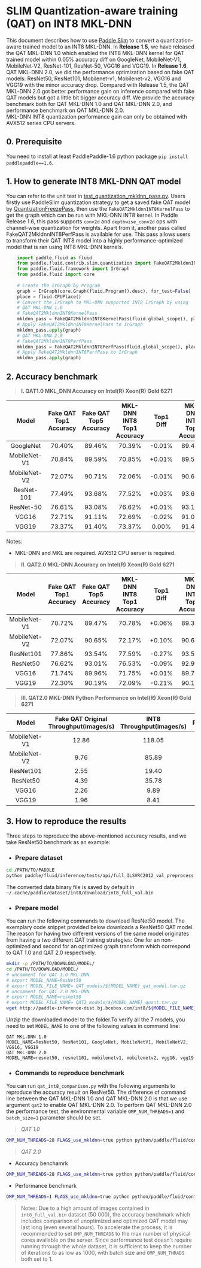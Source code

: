 # SLIM Quantization-aware training (QAT) on INT8 MKL-DNN

This document describes how to use [Paddle Slim](https://github.com/PaddlePaddle/FluidDoc/blob/develop/doc/fluid/advanced_usage/paddle_slim/paddle_slim.md) to convert a quantization-aware trained model to an INT8 MKL-DNN. In **Release 1.5**, we have released the QAT MKL-DNN 1.0 which enabled the INT8 MKL-DNN kernel for QAT trained model within 0.05% accuracy diff on GoogleNet, MobileNet-V1, MobileNet-V2, ResNet-101, ResNet-50, VGG16 and VGG19. In **Release 1.6**, QAT MKL-DNN 2.0, we did the performance optimization based on fake QAT models: ResNet50, ResNet101, Mobilenet-v1, Mobilenet-v2, VGG16 and VGG19 with the minor accuracy drop. Compared with Release 1.5, the QAT MKL-DNN 2.0 got better performance gain on inference compared with fake QAT models but got a little bit bigger accuracy diff. We provide the accuracy benchmark both for QAT MKL-DNN 1.0 and QAT MKL-DNN 2.0, and performance benchmark on QAT MKL-DNN 2.0.  
MKL-DNN INT8 quantization performance gain can only be obtained with AVX512 series CPU servers.

## 0. Prerequisite
You need to install at least PaddlePaddle-1.6 python package `pip install paddlepaddle==1.6`.

## 1. How to generate INT8 MKL-DNN QAT model
You can refer to the unit test in [test_quantization_mkldnn_pass.py](test_quantization_mkldnn_pass.py). Users firstly use PaddleSlim quantization strategy to get a saved fake QAT model by [QuantizationFreezePass](https://github.com/PaddlePaddle/models/tree/develop/PaddleSlim/quant_low_level_api), then use the `FakeQAT2MkldnnINT8KernelPass` to get the graph which can be run with MKL-DNN INT8 kernel. In Paddle Release 1.6, this pass supports `conv2d` and `depthwise_conv2d` ops with channel-wise quantization for weights. Apart from it, another pass called FakeQAT2MkldnnINT8PerfPass is available for use. This pass allows users to transform their QAT INT8 model into a highly performance-optimized model that is ran using INT8 MKL-DNN kernels.

```python
    import paddle.fluid as fluid
    from paddle.fluid.contrib.slim.quantization import FakeQAT2MkldnnINT8KernelPass
    from paddle.fluid.framework import IrGraph
    from paddle.fluid import core	
    
    # Create the IrGraph by Program
    graph = IrGraph(core.Graph(fluid.Program().desc), for_test=False)
    place = fluid.CPUPlace()
    # Convert the IrGraph to MKL-DNN supported INT8 IrGraph by using
    # QAT MKL-DNN 1.0
    # FakeQAT2MkldnnINT8KernelPass
    mkldnn_pass = FakeQAT2MkldnnINT8KernelPass(fluid.global_scope(), place)
    # Apply FakeQAT2MkldnnINT8KernelPass to IrGraph
    mkldnn_pass.apply(graph)
    # QAT MKL-DNN 2.0
    # FakeQAT2MkldnnINT8PerfPass
    mkldnn_pass = FakeQAT2MkldnnINT8PerfPass(fluid.global_scope(), place, fluid.core, False)
    # Apply FakeQAT2MkldnnINT8PerfPass to IrGraph
    mkldnn_pass.apply(graph)

```

## 2. Accuracy benchmark

>**I. QAT1.0 MKL_DNN Accuracy on Intel(R) Xeon(R) Gold 6271**

| Model        | Fake QAT Top1 Accuracy | Fake QAT Top5 Accuracy |MKL-DNN INT8 Top1 Accuracy |  Top1 Diff   | MKL-DNN INT8 Top5 Accuracy | Top5 Diff  |
| :----------: | :--------------------: | :--------------------: |:-----------------------:  | :----------: | :------------------------: | :--------: |
| GoogleNet    |         70.40%         |          89.46%        |           70.39%          |    -0.01%    |           89.46%           |   0.00%    |
| MobileNet-V1 |         70.84%         |          89.59%        |           70.85%          |    +0.01%    |           89.58%           |  -0.01%    |
| MobileNet-V2 |         72.07%         |          90.71%        |           72.06%          |    -0.01%    |           90.69%           |  -0.02%    |
| ResNet-101   |         77.49%         |          93.68%        |           77.52%          |    +0.03%    |           93.67%           |  -0.01%    |
| ResNet-50    |         76.61%         |          93.08%        |           76.62%          |    +0.01%    |           93.10%           |  +0.02%    |
| VGG16        |         72.71%         |          91.11%        |           72.69%          |    -0.02%    |           91.09%           |  -0.02%    |
| VGG19        |         73.37%         |          91.40%        |           73.37%          |     0.00%    |           91.41%           |  +0.01%    |

Notes:

* MKL-DNN and MKL are required. AVX512 CPU server is required.

>**II. QAT2.0 MKL-DNN Accuracy on Intel(R) Xeon(R) Gold 6271**

| Model        | Fake QAT Top1 Accuracy | Fake QAT Top5 Accuracy |MKL-DNN INT8 Top1 Accuracy |  Top1 Diff  | MKL-DNN INT8 Top5 Accuracy | Top5 Diff |
| :----------: | :--------------------: | :--------------------: |:-----------------------:  | :----------:| :------------------------: | :--------:|
| MobileNet-V1 |         70.72%         |          89.47%        |           70.78%          |    +0.06%   |           89.39%           |   -0.08%  |
| MobileNet-V2 |         72.07%         |          90.65%        |           72.17%          |    +0.10%   |           90.63%           |   -0.02%  |
| ResNet101    |         77.86%         |          93.54%        |           77.59%          |    -0.27%   |           93.54%           |   -0.00%  |
| ResNet50     |         76.62%         |          93.01%        |           76.53%          |    -0.09%   |           92.98%           |   -0.03%   |
| VGG16        |         71.74%         |          89.96%        |           71.75%          |    +0.01%   |           89.73%           |   -0.23%   |
| VGG19        |         72.30%         |          90.19%        |           72.09%          |    -0.21%   |           90.13%           |   -0.06%  |

>**III. QAT2.0 MKL-DNN Python Performance on Intel(R) Xeon(R) Gold 6271**

| Model        | Fake QAT Original Throughput(images/s) | INT8 Throughput(images/s) | Ratio(INT8/FP32)|
| :-----------:| :-------------------------:            | :------------:            | :------------:  |
| MobileNet-V1 |    12.86                               | 118.05                    |   9.18          |
| MobileNet-V2 |    9.76                                |  85.89                    |   8.80          |
| ResNet101    |    2.55                                |  19.40                    |   7.61          |
| ResNet50     |    4.39                                |  35.78                    |   8.15          |
| VGG16        |    2.26                                |  9.89                     |   4.38          |
| VGG19        |    1.96                                |  8.41                     |   4.29          |

## 3. How to reproduce the results
Three steps to reproduce the above-mentioned accuracy results, and we take ResNet50 benchmark as an example:
 * ### Prepare dataset
```bash
cd /PATH/TO/PADDLE
python paddle/fluid/inference/tests/api/full_ILSVRC2012_val_preprocess.py
```
The converted data binary file is saved by default in `~/.cache/paddle/dataset/int8/download/int8_full_val.bin`
 * ### Prepare model
You can run the following commands to download ResNet50 model. The exemplary code snippet provided below downloads a ResNet50 QAT model. The reason for having two different versions of the same model originates from having a two different QAT training strategies: One for an non-optimized and second for an optimized graph transform which correspond to QAT 1.0 and QAT 2.0 respectively.

```bash
mkdir -p /PATH/TO/DOWNLOAD/MODEL/
cd /PATH/TO/DOWNLOAD/MODEL/
# uncomment for QAT 1.0 MKL-DNN
# export MODEL_NAME=ResNet50
# export MODEL_FILE_NAME= QAT_models/${MODEL_NAME}_qat_model.tar.gz
# uncomment for QAT 2.0 MKL-DNN
# export MODEL_NAME=resnet50
# export MODEL_FILE_NAME= QAT2_models/${MODEL_NAME}_quant.tar.gz
wget http://paddle-inference-dist.bj.bcebos.com/int8/${MODEL_FILE_NAME}
```

Unzip the downloaded model to the folder.To verify all the 7 models, you need to set `MODEL_NAME` to one of the following values in command line:
```text
QAT MKL-DNN 1.0
MODEL_NAME=ResNet50, ResNet101, GoogleNet, MobileNetV1, MobileNetV2, VGG16, VGG19
QAT MKL-DNN 2.0
MODEL_NAME=resnet50, resnet101, mobilenetv1, mobilenetv2, vgg16, vgg19 
```
* ### Commands to reproduce benchmark
You can run `qat_int8_comparison.py` with the following arguments to reproduce the accuracy result on ResNet50. The difference of command line between the QAT MKL-DNN 1.0 and QAT MKL-DNN 2.0 is that we use argument `qat2` to enable QAT MKL-DNN 2.0. To perform QAT MKL-DNN 2.0 the performance test, the environmental variable `OMP_NUM_THREADS=1` and `batch_size=1` parameter should be set.
>*QAT 1.0*

```bash
OMP_NUM_THREADS=28 FLAGS_use_mkldnn=true python python/paddle/fluid/contrib/slim/tests/qat_int8_comparison.py --qat_model=/PATH/TO/DOWNLOAD/MODEL/${MODEL_NAME}/model --infer_data=~/.cache/paddle/dataset/int8/download/int8_full_val.bin --batch_size=50 --batch_num=1000 --acc_diff_threshold=0.001
```
>*QAT 2.0*

- Accuracy benchamrk
```bash
OMP_NUM_THREADS=28 FLAGS_use_mkldnn=true python python/paddle/fluid/contrib/slim/tests/qat_int8_comparison.py --qat_model=/PATH/TO/DOWNLOAD/MODEL/${MODEL_NAME} --infer_data=~/.cache/paddle/dataset/int8/download/int8_full_val.bin --batch_size=50 --batch_num=1000 --acc_diff_threshold=0.01 --qat2
```

- Performance benchmark

```bash
OMP_NUM_THREADS=1 FLAGS_use_mkldnn=true python python/paddle/fluid/contrib/slim/tests/qat_int8_comparison.py --qat_model=/PATH/TO/DOWNLOAD/MODEL/${MODEL_NAME} --infer_data=~/.cache/paddle/dataset/int8/download/int8_full_val.bin --batch_size=1 --batch_num=1000 --acc_diff_threshold=0.01 --qat2
```
> Notes: Due to a high amount of images contained in `int8_full_val.bin` dataset (50 000), the accuracy benchmark which includes comparison of unoptimized and optimized QAT model may last long (even several hours). To accelerate the process, it is recommended to set `OMP_NUM_THREADS` to the max number of physical cores available on the server. Since performance test doesn't require running through the whole dataset, it is sufficient to keep the number of iterations to as low as 1000, with batch size and `OMP_NUM_THRADS` both set to 1.
